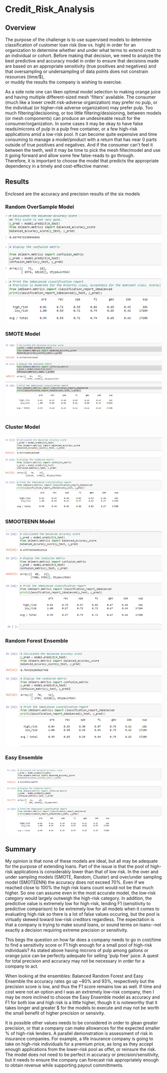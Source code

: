 # Credit_Risk_Analysis

## Overview 
The purpose of the challenge is to use supervised models to determine classification of customer loan risk (low vs. high) in order for an organization to determine whether and under what terms to extend credit to an individual or cohort. 
Before making that decision, we need to analyze the best predictive and accuracy model in order to ensure that decisions made are based on an appropriate sensitivity (true positives and negatives) and that oversampling or undersampling of data points does not constrain resources (time/$),    
or muddy the results the company is wishing to exercise.  

As a side note one can liken optimal model selection to making orange juice and having multiple different-sized mesh 'filters' available. The consumer (much like a lower credit risk-adverse organization) may prefer no pulp, or the individual (or higher-risk adverse organization) may prefer pulp. 
Too much filtering/decisioning, or too little filtering/desisioning, between models (or mesh components) can produce an undesireable result for the consumer/organization. In some cases it may be okay to have false reads/microns of pulp in a pulp free container, or a few high-risk applications amid a low-risk pool. It can become quite expensive and time consuming 
to manage a model/product with a return that has near 0 parts outside of true positives and negatives. And if the consumer can't feel it between the teeth, well it may be time to pick the mesh filter/model and use it going forward and allow some few false-reads to go through.    
Therefore, it is important to choose the model that predicts the appropriate dependency in a timely and cost-effective manner.   

## Results 
Enclosed are the accuracy and precision results of the six models 

### Random OverSample Model
![Exhibit1](https://github.com/ljlodl5/Credit_Risk_Analysis/blob/main/Random%20Sampling.PNG)

### SMOTE Model

![Exhibit2](https://github.com/ljlodl5/Credit_Risk_Analysis/blob/main/Smote%20Sampling.PNG)

### Cluster Model

![Exhibit3](https://github.com/ljlodl5/Credit_Risk_Analysis/blob/main/Cluster%20Sampling.PNG)

### SMOOTEENN Model

![Exhibit4](https://github.com/ljlodl5/Credit_Risk_Analysis/blob/main/Smoteen%20Sampling.PNG)

### Random Forest Ensemble 

![Exhibit5](https://github.com/ljlodl5/Credit_Risk_Analysis/blob/main/Balanced%20Random%20Forest%20Sampling.PNG)

### Easy Ensemble 

![Exhibit6](https://github.com/ljlodl5/Credit_Risk_Analysis/blob/main/Easy%20Ensemble%20Classifier.PNG)



## Summary 
My opinion is that none of these models are ideal, but all may be adequate for the purpose of extending loans. Part of the issue is that the pool of high-risk applications is considerably lower than that of low risk.
In the over and under sampling models (SMOTE, Random, Cluster) and over/under sampling model (SMOTEENN) the accuracy does not exceed 70%. Even if we reached close to 100% the high risk loans count would not be that much higher. So one can assume even in the most accurate model, the low-risk category would largely outweigh the high-risk category. 
In addition, the predictive value is extremely low for high-risk, lending F1 (sensitivity to predictive comparison) to be extremely low for all models when it comes to evaluating high risk so there is a lot of false values occuring, but the pool is virtually skewed toward low-risk creditors regardless. 
The expectation is that a company is trying to make sound loans, or sound terms on loans--not exactly a decision requiring extreme precision or sensitivity.  

This begs the question on how far does a company needs to go in cost/time to find a sensitivity score or F1 high enough for a small pool of high-risk individuals?
As stated above having microns of pulp among gallons or orange juice can be perfectly adequate for selling 'pulp free' juice. A quest for total precision and accuracy may not be necessary in order for a company to act.  

When looking at the ensembles: Balanced Random Forest and Easy Ensemble the accuracy rates go up ~80% and 93%, respectively but the precision score is low, and thus the F1 score remains low as well. 
If time and cost were not an option and I was an extremely low-risk company, then I may be more inclined to choose the Easy Ensemble model as accuracy and F1 for both low and high risk is a little higher, though it is noteworthy that it takes longer and greater $ for the models to execute and may not be worth the small benefit of higher precision or sensivity.

It is possible other values needs to be considered in order to glean greater precision, or that a company can make allowances for the expected smaller % of high-risk lenders. 
A parallel demonstration is assessment of risk in insurance companies. For example, a life insurance company is going to take on high-risk individuals for a premium price, as long as they accept enough applications from the lower-risk pool as offet, or reinsure the risk.
The model does not need to be perfect in accuracy or precision/sensitivity, but it needs to ensure the company can forecast risk appropriately enough to obtain revenue while supporting payout committments. 
 
 
